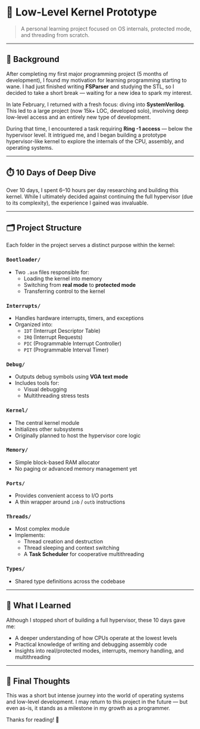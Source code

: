 # 🔧 Low-Level Kernel Prototype

> A personal learning project focused on OS internals, protected mode, and threading from scratch.

---

## 📖 Background

After completing my first major programming project (5 months of development), I found my motivation for learning programming starting to wane. I had just finished writing **FSParser** and studying the STL, so I decided to take a short break — waiting for a new idea to spark my interest.

In late February, I returned with a fresh focus: diving into **SystemVerilog**. This led to a large project (now 15k+ LOC, developed solo), involving deep low-level access and an entirely new type of development.

During that time, I encountered a task requiring **Ring -1 access** — below the hypervisor level. It intrigued me, and I began building a prototype hypervisor-like kernel to explore the internals of the CPU, assembly, and operating systems.

---

## ⏱️ 10 Days of Deep Dive

Over 10 days, I spent 6–10 hours per day researching and building this kernel. While I ultimately decided against continuing the full hypervisor (due to its complexity), the experience I gained was invaluable.

---

## 🗂️ Project Structure

Each folder in the project serves a distinct purpose within the kernel:

### `Bootloader/`
- Two `.asm` files responsible for:
  - Loading the kernel into memory
  - Switching from **real mode** to **protected mode**
  - Transferring control to the kernel

### `Interrupts/`
- Handles hardware interrupts, timers, and exceptions
- Organized into:
  - `IDT` (Interrupt Descriptor Table)
  - `IRQ` (Interrupt Requests)
  - `PIC` (Programmable Interrupt Controller)
  - `PIT` (Programmable Interval Timer)

### `Debug/`
- Outputs debug symbols using **VGA text mode**
- Includes tools for:
  - Visual debugging
  - Multithreading stress tests

### `Kernel/`
- The central kernel module
- Initializes other subsystems
- Originally planned to host the hypervisor core logic

### `Memory/`
- Simple block-based RAM allocator
- No paging or advanced memory management yet

### `Ports/`
- Provides convenient access to I/O ports
- A thin wrapper around `inb` / `outb` instructions

### `Threads/`
- Most complex module
- Implements:
  - Thread creation and destruction
  - Thread sleeping and context switching
  - A **Task Scheduler** for cooperative multithreading

### `Types/`
- Shared type definitions across the codebase

---

## 🧠 What I Learned

Although I stopped short of building a full hypervisor, these 10 days gave me:

- A deeper understanding of how CPUs operate at the lowest levels
- Practical knowledge of writing and debugging assembly code
- Insights into real/protected modes, interrupts, memory handling, and multithreading

---

## 📌 Final Thoughts

This was a short but intense journey into the world of operating systems and low-level development. I may return to this project in the future — but even as-is, it stands as a milestone in my growth as a programmer.

Thanks for reading! 🙌
